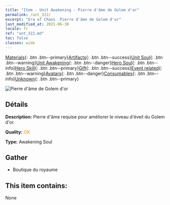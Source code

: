 ```yaml
---
title: "Item - Unit Awakening - Pierre d'âme de Golem d'or"
permalink: /unt_322/
excerpt: "Era of Chaos  Pierre d'âme de Golem d'or"
last_modified_at: 2021-06-30
locale: fr
ref: "unt_322.md"
toc: false
classes: wide
---
```

 [Materials](/ItemsFR/){: .btn .btn--primary}[Artifacts](/ItemsFR/Artifacts/){: .btn .btn--success}[Unit Soul](/ItemsFR/UnitSoul/){: .btn .btn--warning}[Unit Awakening](/ItemsFR/UnitAwakening/){: .btn .btn--danger}[Hero Soul](/ItemsFR/HeroSoul/){: .btn .btn--info}[Hero Skill](/ItemsFR/HeroSkill/){: .btn .btn--primary}[Gift](/ItemsFR/Gift/){: .btn .btn--success}[Event related](/ItemsFR/Events/){: .btn .btn--warning}[Avatars](/ItemsFR/Avatars/){: .btn .btn--danger}[Consumables](/ItemsFR/Consumables/){: .btn .btn--info}[Unknown](/ItemsFR/Unknown/){: .btn .btn--primary}

 ![Pierre d'âme de Golem d'or](/images/u/tia_tieren.jpg)

## Détails
 **Description:** Pierre d'âme requise pour améliorer le niveau d'éveil du Golem d'or.

 **Quality:** <span style="color: #FF8C00">OK</span>

 **Type:** Awakening Soul

## Gather

*    Boutique du royaume 

## This item contains:

  None

